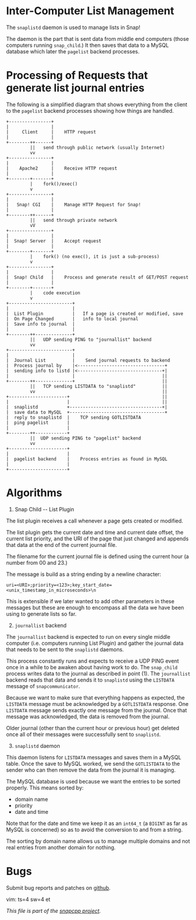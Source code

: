 
Inter-Computer List Management
==============================

The `snaplistd` daemon is used to manage lists in Snap!

The daemon is the part that is sent data from middle end computers (those
computers running `snap_child`.) It then saves that data to a MySQL
database which later the `pagelist` backend processes.


Processing of Requests that generate list journal entries
=========================================================

The following is a simplified diagram that shows everything from the client
to the `pagelist` backend processes showing how things are handled.

    +----------------+
    |                |
    |     Client     |    HTTP request
    |                |
    +--------++------+
             ||   send through public network (usually Internet)
             vv
    +----------------+
    |                |
    |    Apache2     |    Receive HTTP request
    |                |
    +--------+-------+
             |    fork()/exec()
             v
    +----------------+
    |                |
    |   Snap! CGI    |    Manage HTTP Request for Snap!
    |                |
    +--------++------+
             ||   send through private network
             vV
    +----------------+
    |                |
    |  Snap! Server  |    Accept request
    |                |
    +--------+-------+
             |    fork() (no exec(), it is just a sub-process)
             v
    +----------------+
    |                |
    |  Snap! Child   |    Process and generate result of GET/POST request
    |                |
    +--------+-------+
             |    code execution
             v 
    +------------------------+
    |                        |
    |  List Plugin           |   If a page is created or modified, save
    |  On Page Changed       |   info to local journal
    |  Save info to journal  |
    |                        |
    +--------++--------------+
             ||   UDP sending PING to "journallist" backend
             vv
    +------------------------+
    |                        |
    |  Journal List          |    Send journal requests to backend
    |  Process journal by    |<---------------------------------+
    |  sending info to listd |<--------------------------------+|
    |                        |                                 ||
    +--------++--------------+                                 ||
             ||   TCP sending LISTDATA to "snaplistd"          ||
             vv                                                ||
    +----------------------+                                   ||
    |                      |                                   ||
    |  snaplistd           +-----------------------------------+|
    |  save data to MySQL  +------------------------------------+
    |  reply to snaplistd  |    TCP sending GOTLISTDATA
    |  ping pagelist       |
    |                      |
    +--------++------------+
             ||  UDP sending PING to "pagelist" backend
             vv
    +----------------------+
    |                      |
    |  pagelist backend    |    Process entries as found in MySQL
    |                      |
    +----------------------+


Algorithms
==========

1. Snap Child -- List Plugin

The list plugin receives a call whenever a page gets created or modified.

The list plugin gets the current date and time and current date offset,
the current list priority, and the URI of the page that just changed
and appends that data at the end of the current journal file.

The filename for the current journal file is defined using the current
hour (a number from 00 and 23.)

The message is build as a string ending by a newline character:

    uri=<URI>;priority=<123>;key_start_date=<unix_timestamp_in_microseconds>\n

This is extensible if we later wanted to add other parameters in these
messages but these are enough to encompass all the data we have been using
to generate lists so far.


2. `journallist` backend

The `journallist` backend is expected to run on every single middle
computer (i.e. computers running List Plugin) and gather the journal
data that needs to be sent to the `snaplistd` daemons.

This process constantly runs and expects to receive a UDP PING event once
in a while to be awaken about having work to do. The `snap_child` process
writes data to the journal as described in point (1). The `journallist`
backend reads that data and sends it to `snaplistd` using the `LISTDATA`
message of `snapcommunicator`.

Because we want to make sure that everything happens as expected, the
`LISTDATA` message must be acknowledged by a `GOTLISTDATA` response. One
`LISTDATA` message sends exactly one message from the journal. Once that
message was acknowledged, the data is removed from the journal.

Older journal (other than the current hour or previous hour) get deleted
once all of their messages were successfully sent to `snaplistd`.


3. `snaplistd` daemon

This daemon listens for `LISTDATA` messages and saves them in a
MySQL table. Once the save to MySQL worked, we send the `GOTLISTDATA`
to the sender who can then remove the data from the journal it is
managing.

The MySQL database is used because we want the entries to be sorted
properly. This means sorted by:

* domain name
* priority
* date and time

Note that for the date and time we keep it as an `int64_t` (a `BIGINT`
as far as MySQL is concerned) so as to avoid the conversion to and
from a string.

The sorting by domain name allows us to manage multiple domains and
not real entries from another domain for nothing.


# Bugs

Submit bug reports and patches on
[github](https://github.com/m2osw/snapwebsites/issues).


vim: ts=4 sw=4 et

_This file is part of the [snapcpp project](https://snapwebsites.org/)._
